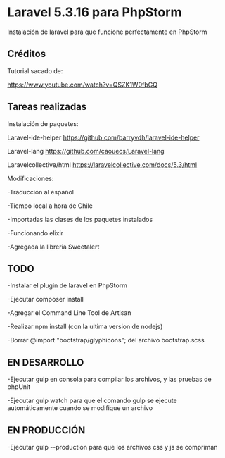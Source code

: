 # Laravel 5.3.16 para PhpStorm

Instalación de laravel para que funcione perfectamente en PhpStorm

## Créditos

Tutorial sacado de:

https://www.youtube.com/watch?v=QSZK1W0fbGQ

## Tareas realizadas

Instalación de paquetes:

Laravel-ide-helper
https://github.com/barryvdh/laravel-ide-helper

Laravel-lang
https://github.com/caouecs/Laravel-lang

Laravelcollective/html
https://laravelcollective.com/docs/5.3/html

Modificaciones:

-Traducción al español

-Tiempo local a hora de Chile

-Importadas las clases de los paquetes instalados

-Funcionando elixir

-Agregada la libreria Sweetalert 


## TODO

-Instalar el plugin de laravel en PhpStorm

-Ejecutar composer install

-Agregar el Command Line Tool de Artisan

-Realizar npm install (con la ultima version de nodejs)

-Borrar @import "bootstrap/glyphicons"; del archivo bootstrap.scss

## EN DESARROLLO

-Ejecutar gulp en consola para compilar los archivos, y las pruebas de phpUnit

-Ejecutar gulp watch para que el comando gulp se ejecute automáticamente cuando se modifique un archivo

## EN PRODUCCIÓN

-Ejecutar gulp --production para que los archivos css y js se compriman